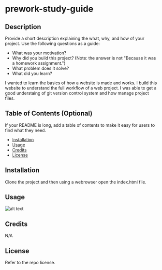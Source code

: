 # prework-study-guide

## Description

Provide a short description explaining the what, why, and how of your project. Use the following questions as a guide:

- What was your motivation?
- Why did you build this project? (Note: the answer is not "Because it was a homework assignment.")
- What problem does it solve?
- What did you learn?

I wanted to learn the basics of how a website is made and works. I build this website to understand the full workflow of a web project. I was able to get a good understaing of git version control system and how manage project files.

## Table of Contents (Optional)

If your README is long, add a table of contents to make it easy for users to find what they need.

- [Installation](#installation)
- [Usage](#usage)
- [Credits](#credits)
- [License](#license)

## Installation

Clone the project and then using a webrowser open the index.html file.

## Usage


![alt text](assets/images/screenshot.png)

## Credits

N/A

## License

Refer to the repo license.

